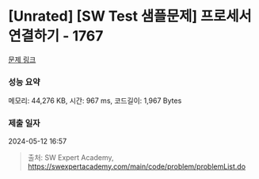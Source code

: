 # [Unrated] [SW Test 샘플문제] 프로세서 연결하기 - 1767 

[문제 링크](https://swexpertacademy.com/main/code/problem/problemDetail.do?contestProbId=AV4suNtaXFEDFAUf) 

### 성능 요약

메모리: 44,276 KB, 시간: 967 ms, 코드길이: 1,967 Bytes

### 제출 일자

2024-05-12 16:57



> 출처: SW Expert Academy, https://swexpertacademy.com/main/code/problem/problemList.do